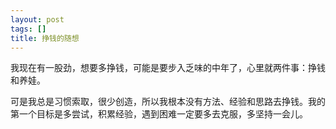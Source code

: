 ```yaml
---
layout: post
tags: []
title: 挣钱的随想
---
```


我现在有一股劲，想要多挣钱，可能是要步入乏味的中年了，心里就两件事：挣钱和养娃。

可是我总是习惯索取，很少创造，所以我根本没有方法、经验和思路去挣钱。我的第一个目标是多尝试，积累经验，遇到困难一定要多去克服，多坚持一会儿。

